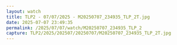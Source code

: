 ```yaml
---
layout: watch
title: TLP2 - 07/07/2025 - M20250707_234935_TLP_2T.jpg
date: 2025-07-07 23:49:35
permalink: /2025/07/07/watch/M20250707_234935_TLP_2
capture: TLP2/2025/202507/20250707/M20250707_234935_TLP_2T.jpg
---
```

